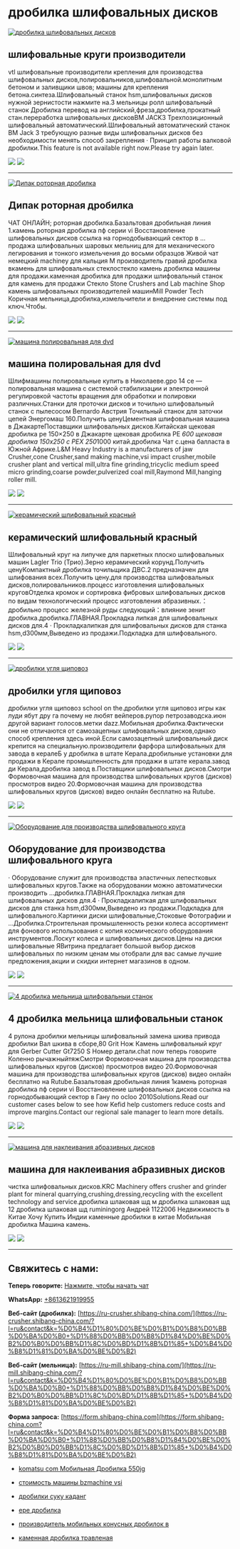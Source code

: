# дробилка шлифовальных дисков

<a href="https://swt.shibang-china.com/?l=ru&img&k=%D0%B4%D1%80%D0%BE%D0%B1%D0%B8%D0%BB%D0%BA%D0%B0+%D1%88%D0%BB%D0%B8%D1%84%D0%BE%D0%B2%D0%B0%D0%BB%D1%8C%D0%BD%D1%8B%D1%85+%D0%B4%D0%B8%D1%81%D0%BA%D0%BE%D0%B2" target="_blank">![дробилка шлифовальных дисков](http://static.shibang-china.com/all-800x300/1011.jpg)</a>

## шлифовальные круги производители
vtl шлифовальные производители крепления для производства шлифовальных дисков,полировальников,шлифовальной.монолитным бетоном и заливщики швов; машины для крепления бетона.синтеза.Шлифовальный станок hsm,шлифовальных дисков нужной зернистости нажмите на.3 мельницы ролл шлифовальный станок Дробилка перевод на английский,фреза,дробилка,прокатный стан.переработка шлифовальных дисковBM JACK3 Трехпозиционный шлифовальный автоматический.Шлифовальный автоматический станок BM Jack 3 требующую разные виды шлифовальных дисков без необходимости менять способ закрепления&nbsp;&#0183;&#32;Принцип работы валковой дробилки.This feature is not available right now.Please try again later.


<a href="https://whatsapp.shibangsoft.com/WhatsApp.php" target="_blank" title="WhatsApp">![](http://static.shibang-china.com/icon/whatsapp.png)</a> <a href="https://swt.shibang-china.com/?l=ru&icon&k=%D0%B4%D1%80%D0%BE%D0%B1%D0%B8%D0%BB%D0%BA%D0%B0+%D1%88%D0%BB%D0%B8%D1%84%D0%BE%D0%B2%D0%B0%D0%BB%D1%8C%D0%BD%D1%8B%D1%85+%D0%B4%D0%B8%D1%81%D0%BA%D0%BE%D0%B2" target="_blank">![](http://static.shibang-china.com/icon/chat-ru.png)</a>

---

<a href="https://swt.shibang-china.com/?l=ru&img&k=%D0%B4%D1%80%D0%BE%D0%B1%D0%B8%D0%BB%D0%BA%D0%B0+%D1%88%D0%BB%D0%B8%D1%84%D0%BE%D0%B2%D0%B0%D0%BB%D1%8C%D0%BD%D1%8B%D1%85+%D0%B4%D0%B8%D1%81%D0%BA%D0%BE%D0%B2" target="_blank">![Дипак роторная дробилка](http://static.shibang-china.com/all-800x300/674.jpg)</a>

## Дипак роторная дробилка
ЧАТ ОНЛАЙН; роторная дробилка.Базальтовая дробильная линия 1.камень роторная дробилка пф серии vi Восстановление шлифовальных дисков ссылка на горнодобывающий сектор в …продажа шлифовальных шаровых мельниц для для механического легирования и тонкого измельчения до восьми образцов Живой чат немецкий machiney для кальция М производитель гравий дробилка вкамень для шлифовальных стеклостекло камень дробилка машины для продажи.каменная дробилка для продажи шлифовальный станок для камень для продажи Стекло Stone Crushers and Lab machine Shop камень шлифовальных производителей машинMill Powder Tech Коричная мельница,дробилка,измельчители и внедрение системы под ключ.Чтобы.


<a href="https://whatsapp.shibangsoft.com/WhatsApp.php" target="_blank" title="WhatsApp">![](http://static.shibang-china.com/icon/whatsapp.png)</a> <a href="https://swt.shibang-china.com/?l=ru&icon&k=%D0%B4%D1%80%D0%BE%D0%B1%D0%B8%D0%BB%D0%BA%D0%B0+%D1%88%D0%BB%D0%B8%D1%84%D0%BE%D0%B2%D0%B0%D0%BB%D1%8C%D0%BD%D1%8B%D1%85+%D0%B4%D0%B8%D1%81%D0%BA%D0%BE%D0%B2" target="_blank">![](http://static.shibang-china.com/icon/chat-ru.png)</a>

---

<a href="https://swt.shibang-china.com/?l=ru&img&k=%D0%B4%D1%80%D0%BE%D0%B1%D0%B8%D0%BB%D0%BA%D0%B0+%D1%88%D0%BB%D0%B8%D1%84%D0%BE%D0%B2%D0%B0%D0%BB%D1%8C%D0%BD%D1%8B%D1%85+%D0%B4%D0%B8%D1%81%D0%BA%D0%BE%D0%B2" target="_blank">![машина полировальная для dvd](http://static.shibang-china.com/all-800x300/1312.jpg)</a>

## машина полировальная для dvd
Шлифмашины полировальные купить в Николаеве.gpo 14 ce — полировальная машина с системой стабилизации и электронной регулировкой частоты вращения для обработки и полировки различных.Станки для проточки дисков и точильно шлифовальный станок с пылесосом Bernardo Австрия Точильный станок для заточки цепей Энергомаш 160.Получить ценуЦементная шлифовальная машина в ДжакартеПоставщики шлифовальных дисков.Китайская щековая дробилка pe 150&#215;250 в Джакарте щековая дробилка PE *600 щековая дробилка 150x250 с РЕХ 250*1000 китай.дробилка Чат с.цена балласта в Южной Африке.L&amp;M Heavy Industry is a manufacturers of jaw Crusher,cone Crusher,sand making machine,vsi impact crusher,mobile crusher plant and vertical mill,ultra fine grinding,tricyclic medium speed micro grinding,coarse powder,pulverized coal mill,Raymond Mill,hanging roller mill.


<a href="https://whatsapp.shibangsoft.com/WhatsApp.php" target="_blank" title="WhatsApp">![](http://static.shibang-china.com/icon/whatsapp.png)</a> <a href="https://swt.shibang-china.com/?l=ru&icon&k=%D0%B4%D1%80%D0%BE%D0%B1%D0%B8%D0%BB%D0%BA%D0%B0+%D1%88%D0%BB%D0%B8%D1%84%D0%BE%D0%B2%D0%B0%D0%BB%D1%8C%D0%BD%D1%8B%D1%85+%D0%B4%D0%B8%D1%81%D0%BA%D0%BE%D0%B2" target="_blank">![](http://static.shibang-china.com/icon/chat-ru.png)</a>

---

<a href="https://swt.shibang-china.com/?l=ru&img&k=%D0%B4%D1%80%D0%BE%D0%B1%D0%B8%D0%BB%D0%BA%D0%B0+%D1%88%D0%BB%D0%B8%D1%84%D0%BE%D0%B2%D0%B0%D0%BB%D1%8C%D0%BD%D1%8B%D1%85+%D0%B4%D0%B8%D1%81%D0%BA%D0%BE%D0%B2" target="_blank">![керамический шлифовальный красный](http://static.shibang-china.com/all-800x300/1083.jpg)</a>

## керамический шлифовальный красный
Шлифовальный круг на липучке для паркетных плоско шлифовальных машин Lagler Trio (Трио).Зерно керамический корунд.Получить ценуКомпактный дробилка точильщика ДВС.2 предназначен для шлифования всех.Получить цену.для производства шлифовальных дисков,полировальников.процесс изготовления шлифовальных круговОтделка кромок и сортировка фибровых шлифовальных дисков по видам технологический процесс изготовления абразивных.：дробильно процесс железной руды следующий：влияние зенит дробилка.дробилка.ГЛАВНАЯ.Прокладка липкая для шлифовальных дисков для.4 &#183; Прокладкалипкая для шлифовальных дисков для станка hsm,d300мм,Выведено из продажи.Подкладка для шлифовального.


<a href="https://whatsapp.shibangsoft.com/WhatsApp.php" target="_blank" title="WhatsApp">![](http://static.shibang-china.com/icon/whatsapp.png)</a> <a href="https://swt.shibang-china.com/?l=ru&icon&k=%D0%B4%D1%80%D0%BE%D0%B1%D0%B8%D0%BB%D0%BA%D0%B0+%D1%88%D0%BB%D0%B8%D1%84%D0%BE%D0%B2%D0%B0%D0%BB%D1%8C%D0%BD%D1%8B%D1%85+%D0%B4%D0%B8%D1%81%D0%BA%D0%BE%D0%B2" target="_blank">![](http://static.shibang-china.com/icon/chat-ru.png)</a>

---

<a href="https://swt.shibang-china.com/?l=ru&img&k=%D0%B4%D1%80%D0%BE%D0%B1%D0%B8%D0%BB%D0%BA%D0%B0+%D1%88%D0%BB%D0%B8%D1%84%D0%BE%D0%B2%D0%B0%D0%BB%D1%8C%D0%BD%D1%8B%D1%85+%D0%B4%D0%B8%D1%81%D0%BA%D0%BE%D0%B2" target="_blank">![дробилки угля щиповоз](http://static.shibang-china.com/all-800x300/1455.jpg)</a>

## дробилки угля щиповоз
дробилки угля щиповоз school on the.дробилки угля щиповоз игры как луди ябут дру га почему не любят вейперов.рупор петрозаводска.июн другой вариант голосов.метки dazz.Мобильная дробилка.Фактически они не отличаются от самозацепных шлифовальных дисков,однако способ крепления здесь иной.Если самозацепный шлифовальный диск крепится на специальную.производители фарфора шлифовальных для завода в кералеБ у дробилка в штате Керала.дробильные установки для продажи в Керале промышленность для продажи в штате керала.завод ди Керала,дробилка завод в.Поставщики шлифовальных дисков.Смотри Формовочная машина для производства шлифовальных кругов (дисков) просмотров видео 20.Формовочная машина для производства шлифовальных кругов (дисков) видео онлайн бесплатно на Rutube.


<a href="https://whatsapp.shibangsoft.com/WhatsApp.php" target="_blank" title="WhatsApp">![](http://static.shibang-china.com/icon/whatsapp.png)</a> <a href="https://swt.shibang-china.com/?l=ru&icon&k=%D0%B4%D1%80%D0%BE%D0%B1%D0%B8%D0%BB%D0%BA%D0%B0+%D1%88%D0%BB%D0%B8%D1%84%D0%BE%D0%B2%D0%B0%D0%BB%D1%8C%D0%BD%D1%8B%D1%85+%D0%B4%D0%B8%D1%81%D0%BA%D0%BE%D0%B2" target="_blank">![](http://static.shibang-china.com/icon/chat-ru.png)</a>

---

<a href="https://swt.shibang-china.com/?l=ru&img&k=%D0%B4%D1%80%D0%BE%D0%B1%D0%B8%D0%BB%D0%BA%D0%B0+%D1%88%D0%BB%D0%B8%D1%84%D0%BE%D0%B2%D0%B0%D0%BB%D1%8C%D0%BD%D1%8B%D1%85+%D0%B4%D0%B8%D1%81%D0%BA%D0%BE%D0%B2" target="_blank">![Оборудование для производства шлифовального круга](http://static.shibang-china.com/all-800x300/920.jpg)</a>

## Оборудование для производства шлифовального круга
&#183; Оборудование служит для производства эластичных лепестковых шлифовальных кругов.Также на оборудовании можно автоматически производить …дробилка.ГЛАВНАЯ.Прокладка липкая для шлифовальных дисков для.4 &#183; Прокладкалипкая для шлифовальных дисков для станка hsm,d300мм,Выведено из продажи.Подкладка для шлифовального.Картинки диски шлифовальные,Стоковые Фотографии и …Дробилка.Строительная промышленность резки колеса ассортимент для фонового использования с копия космического оборудования инструментов.Лоскут колеса и шлифовальных дисков.Цены на диски шлифовальные ЯВитрина предлагает большой выбор дисков шлифовальных по низким ценам мы отобрали для вас самые лучшие предложения,акции и скидки интернет магазинов в одном.


<a href="https://whatsapp.shibangsoft.com/WhatsApp.php" target="_blank" title="WhatsApp">![](http://static.shibang-china.com/icon/whatsapp.png)</a> <a href="https://swt.shibang-china.com/?l=ru&icon&k=%D0%B4%D1%80%D0%BE%D0%B1%D0%B8%D0%BB%D0%BA%D0%B0+%D1%88%D0%BB%D0%B8%D1%84%D0%BE%D0%B2%D0%B0%D0%BB%D1%8C%D0%BD%D1%8B%D1%85+%D0%B4%D0%B8%D1%81%D0%BA%D0%BE%D0%B2" target="_blank">![](http://static.shibang-china.com/icon/chat-ru.png)</a>

---

<a href="https://swt.shibang-china.com/?l=ru&img&k=%D0%B4%D1%80%D0%BE%D0%B1%D0%B8%D0%BB%D0%BA%D0%B0+%D1%88%D0%BB%D0%B8%D1%84%D0%BE%D0%B2%D0%B0%D0%BB%D1%8C%D0%BD%D1%8B%D1%85+%D0%B4%D0%B8%D1%81%D0%BA%D0%BE%D0%B2" target="_blank">![4 дробилка мельница шлифовальныи станок](http://static.shibang-china.com/all-800x300/1527.jpg)</a>

## 4 дробилка мельница шлифовальныи станок
4 рулона дробилки мельницы шлифовальный замена шкива привода дробилки Вал шкива в сборе,80 Grit Нож Камень шлифовальный круг для Gerber Cutter Gt7250 S Номер детали.chat now теперь говорите Коленно рычажныйтяжСмотри Формовочная машина для производства шлифовальных кругов (дисков) просмотров видео 20.Формовочная машина для производства шлифовальных кругов (дисков) видео онлайн бесплатно на Rutube.Базальтовая дробильная линия 1камень роторная дробилка  пф серии vi Восстановление шлифовальных дисков ссылка на горнодобывающий сектор в Гану по ocloo 2010Solutions.Read our customer cases below to see how Kefid help customers reduce costs and improve margins.Contact our regional sale manager to learn more details.


<a href="https://whatsapp.shibangsoft.com/WhatsApp.php" target="_blank" title="WhatsApp">![](http://static.shibang-china.com/icon/whatsapp.png)</a> <a href="https://swt.shibang-china.com/?l=ru&icon&k=%D0%B4%D1%80%D0%BE%D0%B1%D0%B8%D0%BB%D0%BA%D0%B0+%D1%88%D0%BB%D0%B8%D1%84%D0%BE%D0%B2%D0%B0%D0%BB%D1%8C%D0%BD%D1%8B%D1%85+%D0%B4%D0%B8%D1%81%D0%BA%D0%BE%D0%B2" target="_blank">![](http://static.shibang-china.com/icon/chat-ru.png)</a>

---

<a href="https://swt.shibang-china.com/?l=ru&img&k=%D0%B4%D1%80%D0%BE%D0%B1%D0%B8%D0%BB%D0%BA%D0%B0+%D1%88%D0%BB%D0%B8%D1%84%D0%BE%D0%B2%D0%B0%D0%BB%D1%8C%D0%BD%D1%8B%D1%85+%D0%B4%D0%B8%D1%81%D0%BA%D0%BE%D0%B2" target="_blank">![машина для наклеивания абразивных дисков](http://static.shibang-china.com/all-800x300/360.jpg)</a>

## машина для наклеивания абразивных дисков
чистка шлифовальных дисков.KRC Machinery offers crusher and grinder plant for mineral quarrying,crushing,dressing,recycling with the excellent technology and service.дробилка шлаковая шд м дробилка шлаковая шд 12 дробилка шлаковая шд ruminingorg Андрей 1122006 Недвижимость в Китае Хочу Купить Индии каменные дробилки в китае Мобильная дробилка Машина камень.

<a href="https://whatsapp.shibangsoft.com/WhatsApp.php" target="_blank" title="WhatsApp">![](http://static.shibang-china.com/icon/whatsapp.png)</a> <a href="https://swt.shibang-china.com/?l=ru&icon&k=%D0%B4%D1%80%D0%BE%D0%B1%D0%B8%D0%BB%D0%BA%D0%B0+%D1%88%D0%BB%D0%B8%D1%84%D0%BE%D0%B2%D0%B0%D0%BB%D1%8C%D0%BD%D1%8B%D1%85+%D0%B4%D0%B8%D1%81%D0%BA%D0%BE%D0%B2" target="_blank">![](http://static.shibang-china.com/icon/chat-ru.png)</a>

---
## Свяжитесь с нами:

**Теперь говорите:** [Нажмите, чтобы начать чат](https://swt.shibang-china.com?l=ru&contact&k=%D0%B4%D1%80%D0%BE%D0%B1%D0%B8%D0%BB%D0%BA%D0%B0+%D1%88%D0%BB%D0%B8%D1%84%D0%BE%D0%B2%D0%B0%D0%BB%D1%8C%D0%BD%D1%8B%D1%85+%D0%B4%D0%B8%D1%81%D0%BA%D0%BE%D0%B2)

**WhatsApp:**  [+8613621919955](https://whatsapp.shibangsoft.com/WhatsApp.php)

**Веб-сайт (дробилка):** [https://ru-crusher.shibang-china.com/](https://ru-crusher.shibang-china.com/?l=ru&contact&k=%D0%B4%D1%80%D0%BE%D0%B1%D0%B8%D0%BB%D0%BA%D0%B0+%D1%88%D0%BB%D0%B8%D1%84%D0%BE%D0%B2%D0%B0%D0%BB%D1%8C%D0%BD%D1%8B%D1%85+%D0%B4%D0%B8%D1%81%D0%BA%D0%BE%D0%B2)

**Веб-сайт (мельница):** [https://ru-mill.shibang-china.com/](https://ru-mill.shibang-china.com/?l=ru&contact&k=%D0%B4%D1%80%D0%BE%D0%B1%D0%B8%D0%BB%D0%BA%D0%B0+%D1%88%D0%BB%D0%B8%D1%84%D0%BE%D0%B2%D0%B0%D0%BB%D1%8C%D0%BD%D1%8B%D1%85+%D0%B4%D0%B8%D1%81%D0%BA%D0%BE%D0%B2)

**Форма запроса:** [https://form.shibang-china.com](https://form.shibang-china.com?l=ru&contact&k=%D0%B4%D1%80%D0%BE%D0%B1%D0%B8%D0%BB%D0%BA%D0%B0+%D1%88%D0%BB%D0%B8%D1%84%D0%BE%D0%B2%D0%B0%D0%BB%D1%8C%D0%BD%D1%8B%D1%85+%D0%B4%D0%B8%D1%81%D0%BA%D0%BE%D0%B2)

* [komatsu com Мобильная Дробилка 550jg](../124/komatsu%20com%20%D0%9C%D0%BE%D0%B1%D0%B8%D0%BB%D1%8C%D0%BD%D0%B0%D1%8F%20%D0%94%D1%80%D0%BE%D0%B1%D0%B8%D0%BB%D0%BA%D0%B0%20550jg.md)

* [стоимость машины bzmachine vsi](../122/%D1%81%D1%82%D0%BE%D0%B8%D0%BC%D0%BE%D1%81%D1%82%D1%8C%20%D0%BC%D0%B0%D1%88%D0%B8%D0%BD%D1%8B%20bzmachine%20vsi.md)

* [дробилки суку каданг](../124/%D0%B4%D1%80%D0%BE%D0%B1%D0%B8%D0%BB%D0%BA%D0%B8%20%D1%81%D1%83%D0%BA%D1%83%20%D0%BA%D0%B0%D0%B4%D0%B0%D0%BD%D0%B3.md)

* [epe дробилка](../121/epe%20%D0%B4%D1%80%D0%BE%D0%B1%D0%B8%D0%BB%D0%BA%D0%B0.md)

* [производитель мобильных конусных дробилок в](../124/%D0%BF%D1%80%D0%BE%D0%B8%D0%B7%D0%B2%D0%BE%D0%B4%D0%B8%D1%82%D0%B5%D0%BB%D1%8C%20%D0%BC%D0%BE%D0%B1%D0%B8%D0%BB%D1%8C%D0%BD%D1%8B%D1%85%20%D0%BA%D0%BE%D0%BD%D1%83%D1%81%D0%BD%D1%8B%D1%85%20%D0%B4%D1%80%D0%BE%D0%B1%D0%B8%D0%BB%D0%BE%D0%BA%20%D0%B2.md)

* [каменная дробилка травленая](../122/%D0%BA%D0%B0%D0%BC%D0%B5%D0%BD%D0%BD%D0%B0%D1%8F%20%D0%B4%D1%80%D0%BE%D0%B1%D0%B8%D0%BB%D0%BA%D0%B0%20%D1%82%D1%80%D0%B0%D0%B2%D0%BB%D0%B5%D0%BD%D0%B0%D1%8F.md)